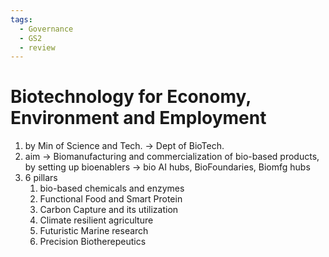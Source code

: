 ```yaml
---
tags:
  - Governance
  - GS2
  - review
---
```

# Biotechnology for Economy, Environment and Employment
1. by Min of Science and Tech. -> Dept of BioTech.
2. aim -> Biomanufacturing and commercialization of bio-based products, by setting up bioenablers -> bio AI hubs, BioFoundaries, Biomfg hubs
3. 6 pillars
	1. bio-based chemicals and enzymes
	2. Functional Food and Smart Protein
	3. Carbon Capture and its utilization
	4. Climate resilient agriculture
	5. Futuristic Marine research
	6. Precision Biotherepeutics
